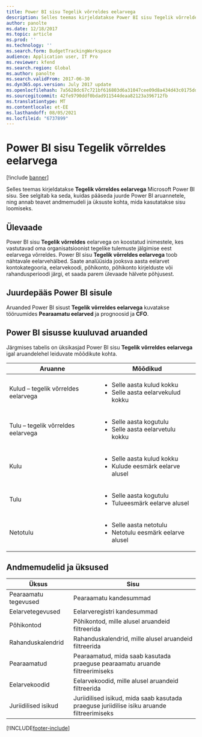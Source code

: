 ```yaml
---
title: Power BI sisu Tegelik võrreldes eelarvega
description: Selles teemas kirjeldatakse Power BI sisu Tegelik võrreldes eelarvega. See selgitab, kuidas aruannetele juurde pääseda, ja annab andmemudeli kohta teavet.
author: panolte
ms.date: 12/18/2017
ms.topic: article
ms.prod: ''
ms.technology: ''
ms.search.form: BudgetTrackingWorkspace
audience: Application user, IT Pro
ms.reviewer: kfend
ms.search.region: Global
ms.author: panolte
ms.search.validFrom: 2017-06-30
ms.dyn365.ops.version: July 2017 update
ms.openlocfilehash: 7a5628dc67c721bf616803d6a31047cee09d8a434d43c0175dd8639815b7c9a6
ms.sourcegitcommit: 42fe9790ddf0bdad911544deaa82123a396712fb
ms.translationtype: MT
ms.contentlocale: et-EE
ms.lasthandoff: 08/05/2021
ms.locfileid: "6737899"
---
```

# <a name="actual-vs-budget-power-bi-content"></a>Power BI sisu Tegelik võrreldes eelarvega

[!include [banner](../includes/banner.md)]

Selles teemas kirjeldatakse **Tegelik võrreldes eelarvega** Microsoft Power BI sisu. See selgitab ka seda, kuidas pääseda juurde Power BI aruannetele, ning annab teavet andmemudeli ja üksuste kohta, mida kasutatakse sisu loomiseks.

## <a name="overview"></a>Ülevaade

Power BI sisu **Tegelik võrreldes** eelarvega on koostatud inimestele, kes vastutavad oma organisatsioonist tegelike tulemuste jälgimise eest eelarvega võrreldes. Power BI sisu **Tegelik võrreldes eelarvega** toob nähtavale eelarvehälbed. Saate analüüsida jooksva aasta eelarvet kontokategooria, eelarvekoodi, põhikonto, põhikonto kirjelduste või rahandusperioodi järgi, et saada parem ülevaade hälvete põhjusest.

## <a name="accessing-the-power-bi-content"></a>Juurdepääs Power BI sisule
Aruanded Power BI sisust **Tegelik võrreldes eelarvega** kuvatakse tööruumides **Pearaamatu eelarved** ja prognoosid ja **CFO**.

## <a name="reports-that-are-included-in-the-power-bi-content"></a>Power BI sisusse kuuluvad aruanded
Järgmises tabelis on üksikasjad Power BI sisu **Tegelik võrreldes eelarvega** igal aruandelehel leiduvate mõõdikute kohta.

| Aruanne                      | Mõõdikud                                                                             |
|-----------------------------|-------------------------------------------------------------------------------------|
| Kulud – tegelik võrreldes eelarvega | <ul><li>Selle aasta kulud kokku</li><li>Selle aasta eelarvekulud kokku</li></ul>  |
| Tulu – tegelik võrreldes eelarvega  | <ul><li>Selle aasta kogutulu</li><li>Selle aasta eelarvetulu kokku</li><ul>     |
| Kulu                     | <ul><li>Selle aasta kulud kokku</li><li>Kulude eesmärk eelarve alusel</li><ul> |
| Tulu                     | <ul><li>Selle aasta kogutulu</li><li>Tulueesmärk eelarve alusel</li><ul>   |
| Netotulu                  | <ul><li>Selle aasta netotulu</li><li>Netotulu eesmärk eelarve alusel</li><ul>   |

## <a name="understanding-the-data-model-and-entities"></a>Andmemudelid ja üksused

| Üksus                    | Sisu                                                                         |
|---------------------------|----------------------------------------------------------------------------------|
| Pearaamatu tegevused | Pearaamatu kandesummad                                       |
| Eelarvetegevused         | Eelarveregistri kandesummad                                      |
| Põhikontod             | Põhikontod, mille alusel aruandeid filtreerida                                               |
| Rahanduskalendrid          | Rahanduskalendrid, mille alusel aruandeid filtreerida                                            |
| Pearaamatud                   | Pearaamatud, mida saab kasutada praeguse pearaamatu aruande filtreerimiseks              |
| Eelarvekoodid              | Eelarvekoodid, mille alusel aruandeid filtreerida                                                |
| Juriidilised isikud            | Juriidilised isikud, mida saab kasutada praeguse juriidilise isiku aruande filtreerimiseks |


[!INCLUDE[footer-include](../../../includes/footer-banner.md)]